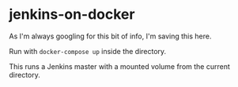 # jenkins-on-docker

As I'm always googling for this bit of info, I'm saving this here.

Run with `docker-compose up` inside the directory.

This runs a Jenkins master with a mounted volume from the current directory.
